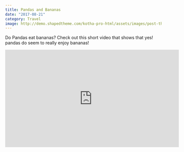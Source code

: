 ```yaml
---
title: Pandas and Bananas
date: "2017-08-21"
category: Travel
image: http://demo.shapedtheme.com/kotha-pro-html/assets/images/post-thumb-1.jpg
---
```


Do Pandas eat bananas? Check out this short video that shows that yes! pandas do
seem to really enjoy bananas!

<iframe width="560" height="315" src="https://www.youtube.com/embed/4SZl1r2O_bY" frameborder="0" allowfullscreen></iframe>
